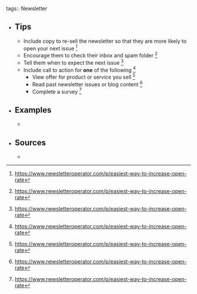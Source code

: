 tags:: Newsletter

- ## Tips
	- Include copy to re-sell the newsletter so that they are more likely to open your next issue [^1]
	- Encourage them to check their inbox and spam folder [^1]
	- Tell them when to expect the next issue [^1]
	- Include call to action for **one** of the following [^1]
		- View offer for product or service you sell [^1]
		- Read past newsletter issues or blog content [^1]
		- Complete a survey [^1]
- ## Examples
	-
- ## Sources
	- [^1]: https://www.newsletteroperator.com/p/easiest-way-to-increase-open-rate